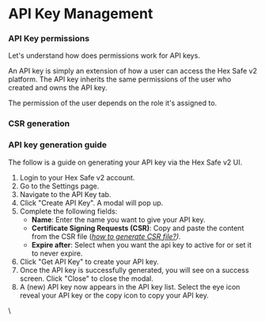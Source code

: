 # API Key Management

### API Key permissions

Let's understand how does permissions work for API keys.&#x20;

An API key is simply an extension of how a user can access the Hex Safe v2 platform. The API key inherits the same permissions of the user who created and owns the API key.&#x20;

The permission of the user depends on the role it's assigned to.

### CSR generation



### API key generation guide&#x20;

The follow is a guide on generating your API key via the Hex Safe v2 UI.

1. Login to your Hex Safe v2 account.&#x20;
2. Go to the Settings page.
3. Navigate to the API Key tab.
4. Click "Create API Key". A modal will pop up.&#x20;
5. Complete the following fields:&#x20;
   * **Name**: Enter the name you want to give your API key.
   * **Certificate Signing Requests (CSR)**: Copy and paste the content from the CSR file ([_how to generate CSR file?_](./#csr-generation)_)._
   * **Expire after**: Select when you want the api key to active for or set it to never expire.
6. Click "Get API Key" to create your API key.
7. Once the API key is successfully generated, you will see on a success screen. Click "Close" to close the modal.&#x20;
8. A (new) API key now appears in the API key list. Select the eye icon reveal your API key or the copy icon to copy your API key.&#x20;

\














